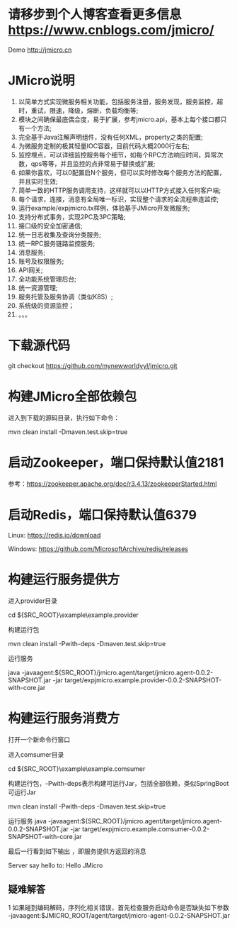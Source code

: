 #  请移步到个人博客查看更多信息 https://www.cnblogs.com/jmicro/
Demo
http://jmicro.cn

# JMicro说明
1. 以简单方式实现微服务相关功能，包括服务注册，服务发现，服务监控，超时，重试，限速，降级，熔断，负载均衡等;
2. 模块之间确保最底偶合度，易于扩展，参考jmicro.api，基本上每个接口都只有一个方法;
3. 完全基于Java注解声明组件，没有任何XML，property之类的配置;
4. 为微服务定制的极其轻量IOC容器，目前代码大概2000行左右;
5. 监控埋点，可以详细监控服务每个细节，如每个RPC方法响应时间，异常次数，qps等等，并且监控的点非常易于替换或扩展;
6. 如果你喜欢，可以0配置启N个服务，但可以实时修改每个服务方法的配置，并且实时生效;
7. 简单一致的HTTP服务调用支持，这样就可以以HTTP方式接入任何客户端;
8. 每个请求，连接，消息有全局唯一标识，实现整个请求的全流程串连监控;
9. 运行example/expjmicro.tx样例，体验基于JMicro开发微服务;
10. 支持分布式事务，实现2PC及3PC策略;
11. 接口级的安全加密通信;
12. 统一日志收集及查询分类服务;
13. 统一RPC服务链路监控服务;
14. 消息服务;
15. 账号及权限服务;
16. API网关;
17. 全功能系统管理后台;
18. 统一资源管理;
19. 服务托管及服务协调（类似K8S）;
20. 系统级的资源监控；
21. 。。。

# 下载源代码
git checkout https://github.com/mynewworldyyl/jmicro.git

# 构建JMicro全部依赖包
进入到下载的源码目录，执行如下命令：

mvn clean install  -Dmaven.test.skip=true

# 启动Zookeeper，端口保持默认值2181
 参考：https://zookeeper.apache.org/doc/r3.4.13/zookeeperStarted.html
 
# 启动Redis，端口保持默认值6379
 Linux: https://redis.io/download
 
 Windows: https://github.com/MicrosoftArchive/redis/releases
 
# 构建运行服务提供方


进入provider目录

cd ${SRC_ROOT}\example\example.provider

构建运行包

mvn clean install -Pwith-deps -Dmaven.test.skip=true

运行服务

java -javaagent:${SRC_ROOT}/jmicro.agent/target/jmicro.agent-0.0.2-SNAPSHOT.jar -jar target/expjmicro.example.provider-0.0.2-SNAPSHOT-with-core.jar



# 构建运行服务消费方

打开一个新命令行窗口

进入comsumer目录

cd ${SRC_ROOT}\example\example.comsumer

构建运行包，-Pwith-deps表示构建可运行Jar，包括全部依赖，类似SpringBoot可运行Jar

mvn clean install -Pwith-deps  -Dmaven.test.skip=true

运行服务
java -javaagent:${SRC_ROOT}/jmicro.agent/target/jmicro.agent-0.0.2-SNAPSHOT.jar -jar target/expjmicro.example.comsumer-0.0.2-SNAPSHOT-with-core.jar

最后一行看到如下输出 ，即服务提供方返回的消息

Server say hello to: Hello JMicro

## 疑难解答

1 如果碰到编码解码，序列化相关错误，首先检查服务启动命令是否缺失如下参数
-javaagent:$JMICRO_ROOT/agent/target/jmicro-agent-0.0.2-SNAPSHOT.jar





